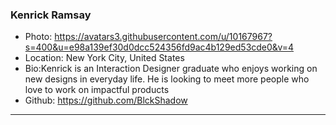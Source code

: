 ### Kenrick Ramsay
- Photo: https://avatars3.githubusercontent.com/u/10167967?s=400&u=e98a139ef30d0dcc524356fd9ac4b129ed53cde0&v=4
- Location: New York City, United States
- Bio:Kenrick is an Interaction Designer graduate who enjoys working on new designs in everyday life. He is looking to meet more people who love to work on impactful products
- Github: https://github.com/BlckShadow
***
